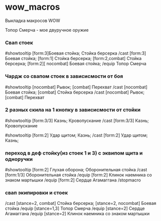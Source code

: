 # wow_macros
Выкладка макросов WOW

Топор Смерча - мое двуручное оружие 

### Свап стоек
#showtooltip [form:3]Боевая стойка; Стойка берсерка
/cast [form:3] Боевая стойка; [form:1] Стойка берсерка;  [form:2,combat] Стойка берсерка; [form:2][ nocombat] Боевая стойка;
/equip Топор Смерча

### Чардж со свапом стоек в зависисмости от боя
#showtooltip [nocombat] Рывок; [combat] Перехват
/cast [nocombat] Боевая стойка; [combat] Стойка берсерка
/cast [nocombat] Рывок; [combat] Перехват

### 2 разных скила на 1 кнопку в зависисмости от стойки

#showtooltip [form:3/3] Казнь; Кровопускание
/cast  [form:3/3] Казнь; Кровопускание

#showtooltip [form:2] Удар щитом;  Казнь;
/cast [form:2] Удар щитом; Казнь;

### переход в деф стойку(из стоек 1 и 3) с эквипом щита и одноручки

#showtooltip [form:2] Глухая оборона;  Оборонительная стойка
/cast [form:1/3] Оборонительная стойка
/equip [form:2] Клинок наемника со знаком мартышки
/equip [form:2] Сердце Агамаггана
/stopmacro

### свап экипировки и стоек
/cast [stance=2, combat] Стойка берсерка; [stance=2, nocombat] Боевая стойка
/equip [stance=1,3] Топор Смерча
/equip [stance=2] Сердце Агамаггана 
/equip [stance=2] Клинок наемника со знаком мартышки
